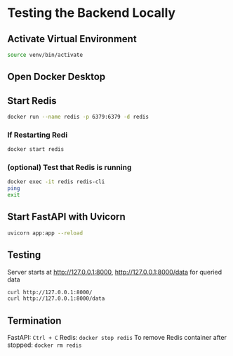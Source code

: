 # Testing the Backend Locally

## Activate Virtual Environment

```bash
source venv/bin/activate
```

## Open Docker Desktop

## Start Redis

```bash
docker run --name redis -p 6379:6379 -d redis
```

### If Restarting Redi

```bash
docker start redis
```

### (optional) Test that Redis is running

```bash
docker exec -it redis redis-cli
ping
exit
```

## Start FastAPI with Uvicorn

```bash
uvicorn app:app --reload
```

## Testing

Server starts at http://127.0.0.1:8000, http://127.0.0.1:8000/data for queried data

```bash
curl http://127.0.0.1:8000/
curl http://127.0.0.1:8000/data
```

## Termination

FastAPI: `Ctrl + C`
Redis: `docker stop redis`
To remove Redis container after stopped: `docker rm redis`
